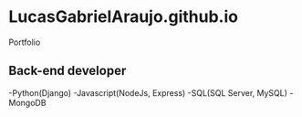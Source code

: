 # LucasGabrielAraujo.github.io
Portfolio
## Back-end developer
-Python(Django)
-Javascript(NodeJs, Express)
-SQL(SQL Server, MySQL)
-MongoDB
